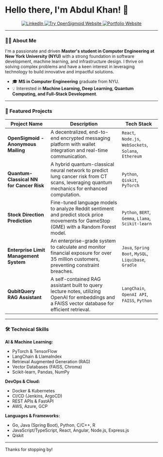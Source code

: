 # Hello there, I'm Abdul Khan! 👋

<p align="center">
  <a href="https://www.linkedin.com/in/abdulsamadzkhan/">
    <img src="https://img.shields.io/badge/LinkedIn-blue?style=for-the-badge&logo=linkedin&logoColor=white" alt="LinkedIn">
  </a>
  <a href="https://opensigmoid.com/">
    <img src="https://img.shields.io/badge/Try_OpenSigmoid-DA70D6?style=for-the-badge&logo=rocket&logoColor=white" alt="Try OpenSigmoid Website">
  </a>
  <a href="https://abdulllkhan.github.io/">
    <img src="https://img.shields.io/badge/Portfolio-2ea44f?style=for-the-badge&logo=briefcase&logoColor=white" alt="Portfolio Website">
  </a>
</p>

---

### 👨‍💻 About Me

I'm a passionate and driven **Master's student in Computer Engineering at New York University (NYU)** with a strong foundation in software development, machine learning, and infrastructure design. I thrive on solving complex problems and have a keen interest in leveraging technology to build innovative and impactful solutions.

- 🎓 **MS in Computer Engineering** graduate from NYU.
- 💡 Interested in **Machine Learning, Deep Learning, Quantum Computing, and Full-Stack Development**.

---

### 🚀 Featured Projects

| Project Name                               | Description                                                                                                                                                             | Tech Stack                                                                    |
| ------------------------------------------ | ----------------------------------------------------------------------------------------------------------------------------------------------------------------------- | ----------------------------------------------------------------------------- |
| **OpenSigmoid - Anonymous Mailing** | A decentralized, end-to-end encrypted messaging platform with wallet integration and real-time communication.                                                              | `React`, `Node.js`, `WebSockets`, `Solana`, `Ethereum`                        |
| **Quantum-Classical NN for Cancer Risk** | A hybrid quantum-classical neural network to predict lung cancer risk from CT scans, leveraging quantum mechanics for enhanced computation.                                 | `Python`, `Qiskit`, `PyTorch`                                                 |
| **Stock Direction Prediction** | Fine-tuned language models to analyze Reddit sentiment and predict stock price movements for GameStop (GME) with a Random Forest model.                                     | `Python`, `BERT`, `Gemma`, `Llama`, `Scikit-learn`                              |
| **Enterprise Limit Management System** | An enterprise-grade system to calculate and monitor financial exposure for over 35 million customers, preventing constraint breaches.                                      | `Java`, `Spring Boot`, `MySQL`, `Liquibase`, `Gradle`                           |
| **QubitQuery RAG Assistant** | A self-contained RAG assistant built to query lecture notes, utilizing OpenAI for embeddings and a FAISS vector database for efficient retrieval.                          | `LangChain`, `OpenAI API`, `FAISS`, `Python`                                  |

---
<!--  
### 💼 Work Experience

- **Research Intern @ New York University** (Jan 2025 - May 2025)
  - Built and optimized a hybrid classical-quantum neural network for medical imaging analysis.

- **Software Development Intern @ Tiny Archives** (Sep 2024 - Dec 2024)
  - Developed and maintained scalable backend systems using Python, Django, and PostgreSQL.

- **Software Development Engineer @ Finflux** (Nov 2022 - Jul 2023)
  - Engineered the Enterprise Limit Management System and resolved critical bugs in the Loan Management System.

---
-->

### 🛠️ Technical Skills

**AI & Machine Learning:**
- PyTorch & TensorFlow
- LangChain & LlamaIndex
- Retrieval Augmented Generation (RAG)
- Vector Databases (FAISS, Chroma)
- Scikit-learn, Pandas, NumPy

**DevOps & Cloud:**
- Docker & Kubernetes
- CI/CD (Jenkins, ArgoCD)
- REST APIs & FastAPI
- AWS, Azure, GCP

**Languages & Frameworks:**
- Go, Java (Spring Boot), Python, C/C++, R
- JavaScript/TypeScript, React, Angular, Node.js, Express.js
- Qiskit

---

Thanks for stopping by!
